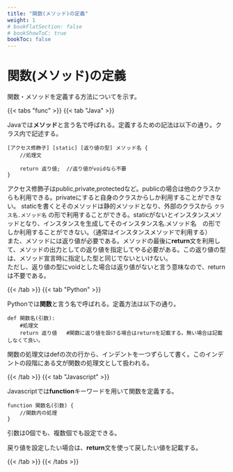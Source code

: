 ```yaml
---
title: "関数(メソッド)の定義"
weight: 1
# bookFlatSection: false
# bookShowToC: true
bookToc: false
---
```


# 関数(メソッド)の定義

関数・メソッドを定義する方法についてを示す。

{{< tabs "func" >}}
{{< tab "Java" >}}

Javaでは**メソッド**と言う名で呼ばれる。定義するための記法は以下の通り。クラス内で記述する。  

```
[アクセス修飾子] [static] [返り値の型] メソッド名 {
    //処理文

    return 返り値;  //返り値がvoidなら不要
} 
```

アクセス修飾子はpublic,private,protectedなど。publicの場合は他のクラスからも利用できる。privateにすると自身のクラスからしか利用することができない。
staticを書くとそのメソッドは静的メソッドとなり、外部のクラスから ```クラス名.メソッド名``` の形で利用することができる。staticがないとインスタンスメソッドとなり、インスタンスを生成してそのインスタンス名.メソッド名　の形でしか利用することができない。（通常はインスタンスメソッドで利用する）  
また、メソッドには返り値が必要である。メソッドの最後に**return**文を利用して、メソッドの出力としての返り値を指定してやる必要がある。この返り値の型は、メソッド宣言時に指定した型と同じでないといけない。  
ただし、返り値の型にvoidとした場合は返り値がないと言う意味なので、returnは不要である。


{{< /tab >}}
{{< tab "Python" >}}

Pythonでは**関数**と言う名で呼ばれる。定義方法は以下の通り。

```
def 関数名(引数):
    #処理文
    return 返り値   #関数に返り値を設ける場合はreturnを記載する。無い場合は記載しなくて良い。
```

関数の処理文はdefの次の行から、インデントを一つずらして書く。このインデントの段階にある文が関数の処理文として扱われる。  

{{< /tab >}}
{{< tab "Javascript" >}}

Javascriptでは**function**キーワードを用いて関数を定義する。

```
function 関数名(引数) {
    //関数内の処理
}
```

引数は0個でも、複数個でも設定できる。

戻り値を設定したい場合は、**return**文を使って戻したい値を記載する。

{{< /tab >}}
{{< /tabs >}}








